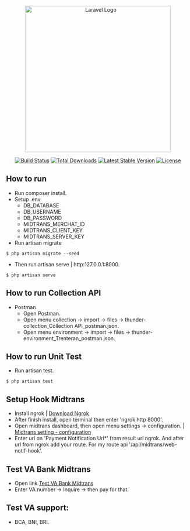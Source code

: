<p align="center"><a href="https://laravel.com" target="_blank"><img src="https://raw.githubusercontent.com/laravel/art/master/logo-lockup/5%20SVG/2%20CMYK/1%20Full%20Color/laravel-logolockup-cmyk-red.svg" width="400" alt="Laravel Logo"></a></p>

<p align="center">
<a href="https://github.com/laravel/framework/actions"><img src="https://github.com/laravel/framework/workflows/tests/badge.svg" alt="Build Status"></a>
<a href="https://packagist.org/packages/laravel/framework"><img src="https://img.shields.io/packagist/dt/laravel/framework" alt="Total Downloads"></a>
<a href="https://packagist.org/packages/laravel/framework"><img src="https://img.shields.io/packagist/v/laravel/framework" alt="Latest Stable Version"></a>
<a href="https://packagist.org/packages/laravel/framework"><img src="https://img.shields.io/packagist/l/laravel/framework" alt="License"></a>
</p>

## How to run

- Run composer install.
- Setup .env 
    - DB_DATABASE
    - DB_USERNAME
    - DB_PASSWORD 
    - MIDTRANS_MERCHAT_ID
    - MIDTRANS_CLIENT_KEY
    - MIDTRANS_SERVER_KEY
- Run artisan migrate

```
$ php artisan migrate --seed
```

- Then run artisan serve | http:127.0.0.1:8000.
```
$ php artisan serve
```

## How to run Collection API
- Postman
    - Open Postman.
    - Open menu collection -> import -> files -> thunder-collection_Collection API_postman.json.
    - Open menu environment -> import -> files -> thunder-environment_Trenteran_postman.json.

## How to run Unit Test
- Run artisan test.

```
$ php artisan test
```

## Setup Hook Midtrans
- Install ngrok | <a href="https://ngrok.com/download" target="_blank">Download Ngrok</a>
- After finish install, open terminal then enter 'ngrok http 8000'. 
- Open midtrans dashboard, then open menu settings -> configuration. | <a href="https://dashboard.sandbox.midtrans.com/settings/vtweb_configuration" target="_blank">Midtrans setting - configuration</a>
- Enter url on 'Payment Notification Url*' from result url ngrok. And after url from ngrok add your route. For my route api '/api/midtrans/web-notif-hook'.

## Test VA Bank Midtrans
- Open link  <a href="https://simulator.sandbox.midtrans.com/bca/va/index" target="_blank">Test VA Bank Midtrans</a>
- Enter VA number -> Inquire -> then pay for that.

## Test VA support: 
  - BCA, BNI, BRI.


